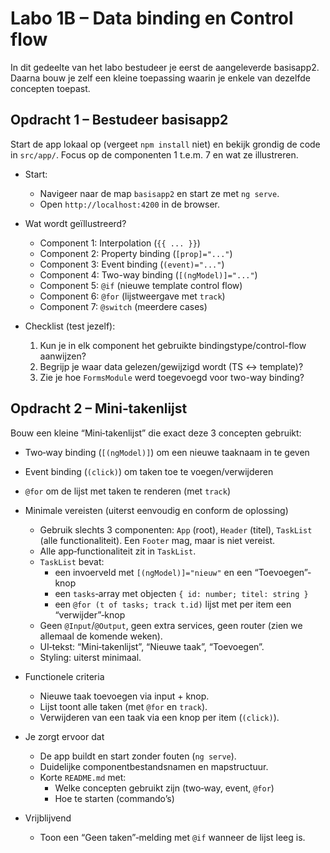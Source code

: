 # Labo 1B – Data binding en Control flow

In dit gedeelte van het labo bestudeer je eerst de aangeleverde basisapp2. Daarna bouw je zelf een kleine toepassing waarin je enkele van dezelfde concepten toepast.

## Opdracht 1 – Bestudeer basisapp2

Start de app lokaal op (vergeet `npm install` niet) en bekijk grondig de code in `src/app/`. Focus op de componenten 1 t.e.m. 7 en wat ze illustreren.

- Start:
  - Navigeer naar de map `basisapp2` en start ze met `ng serve`.
  - Open `http://localhost:4200` in de browser.

- Wat wordt geïllustreerd?
  - Component 1: Interpolation (`{{ ... }}`)
  - Component 2: Property binding (`[prop]="..."`)
  - Component 3: Event binding (`(event)="..."`)
  - Component 4: Two-way binding (`[(ngModel)]="..."`)
  - Component 5: `@if` (nieuwe template control flow)
  - Component 6: `@for` (lijstweergave met `track`)
  - Component 7: `@switch` (meerdere cases)

- Checklist (test jezelf):
  1. Kun je in elk component het gebruikte bindingstype/control-flow aanwijzen?
  2. Begrijp je waar data gelezen/gewijzigd wordt (TS ↔ template)?
  3. Zie je hoe `FormsModule` werd toegevoegd voor two-way binding?

## Opdracht 2 – Mini‑takenlijst

Bouw een kleine “Mini‑takenlijst” die exact deze 3 concepten gebruikt:
- Two‑way binding (`[(ngModel)]`) om een nieuwe taaknaam in te geven
- Event binding (`(click)`) om taken toe te voegen/verwijderen
- `@for` om de lijst met taken te renderen (met `track`)

- Minimale vereisten (uiterst eenvoudig en conform de oplossing)
  - Gebruik slechts 3 componenten: `App` (root), `Header` (titel), `TaskList` (alle functionaliteit). Een `Footer` mag, maar is niet vereist.
  - Alle app‑functionaliteit zit in `TaskList`.
  - `TaskList` bevat:
    - een invoerveld met `[(ngModel)]="nieuw"` en een “Toevoegen”-knop
    - een `tasks`‑array met objecten `{ id: number; titel: string }`
    - een `@for (t of tasks; track t.id)` lijst met per item een “verwijder”‑knop
  - Geen `@Input`/`@Output`, geen extra services, geen router (zien we allemaal de komende weken).
  - UI‑tekst: “Mini‑takenlijst”, “Nieuwe taak”, “Toevoegen”.
  - Styling: uiterst minimaal.

- Functionele criteria
  - Nieuwe taak toevoegen via input + knop.
  - Lijst toont alle taken (met `@for` en `track`).
  - Verwijderen van een taak via een knop per item (`(click)`).

- Je zorgt ervoor dat
  - De app buildt en start zonder fouten (`ng serve`).
  - Duidelijke componentbestandsnamen en mapstructuur.
  - Korte `README.md` met:
    - Welke concepten gebruikt zijn (two‑way, event, `@for`)
    - Hoe te starten (commando’s)

- Vrijblijvend
  - Toon een “Geen taken”‑melding met `@if` wanneer de lijst leeg is.
